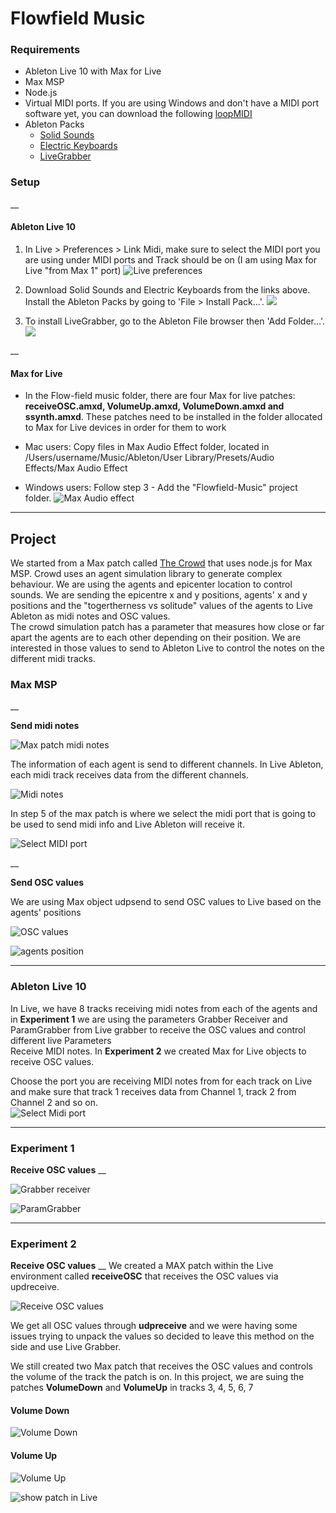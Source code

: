 # Flowfield Music
### Requirements  
- Ableton Live 10 with Max for Live
- Max MSP
- Node.js
- Virtual MIDI ports. If you are using Windows and don't have a MIDI port software yet, you can download the following [loopMIDI](https://www.tobias-erichsen.de/software/loopmidi.html)
- Ableton Packs
	- [Solid Sounds](https://www.ableton.com/en/packs/solid-sounds/) 
	- [Electric Keyboards](https://www.ableton.com/en/packs/electric-keyboards/)
	- [LiveGrabber](https://www.showsync.com/tools)  
	 
### Setup
__
#### **Ableton Live 10** 

1. In Live > Preferences > Link Midi, make sure to select the MIDI port you are using under MIDI ports and Track should be on (I am using Max for Live "from Max 1" port)   ![Live preferences](images/LivePreferences.png)  
2. Download Solid Sounds and Electric Keyboards from the links above. Install the Ableton Packs by going to 'File > Install Pack...'.  ![](images/install-pack.jpg)

3. To install LiveGrabber, go to the Ableton File browser then 'Add Folder...'. ![](images/add-pack-folder.jpg) 

__
#### **Max for Live**  
- In the Flow-field music folder, there are four Max for live patches: **receiveOSC.amxd, VolumeUp.amxd, VolumeDown.amxd and ssynth.amxd**. These patches need to be installed in the folder allocated to Max for Live devices in order for them to work

- Mac users: Copy files in Max Audio Effect folder, located in /Users/username/Music/Ableton/User Library/Presets/Audio Effects/Max Audio Effect
- Windows users: Follow step 3 - Add the "Flowfield-Music" project folder.
![Max Audio effect](images/MAxAudioEffectFolder.png)  

***

## Project

We started from a Max patch called [The Crowd](https://cycling74.com/tutorials/node-recipe-02-the-crowd) that uses node.js for Max MSP. Crowd uses an agent simulation library to generate complex behaviour. 
We are using the agents and epicenter location to control sounds. We are sending the epicentre x and y positions, agents' x and y positions and the "togertherness vs solitude" values of the agents to Live Ableton as midi notes and OSC values.  
The crowd simulation patch has a parameter that measures how close or far apart the agents are to each other depending on their position. We are interested in those values to send to Ableton Live to control the notes on the different midi tracks. 

### Max MSP
__

**Send midi notes**  

![Max patch midi notes](images/midiNotestoLive01.png)

The information of each agent is send to different channels. In Live Ableton, each midi track receives data from the different channels.  

![Midi notes](images/midiNotestoLive02.png)  

In step 5 of the max patch is where we select the midi port that is going to be used to send midi info and Live Ableton will receive it. 

![Select MIDI port](images/chooseMIDIport.png)  

__

**Send OSC values**

We are using Max object udpsend to send OSC values to Live based on the agents' positions

![OSC values](images/OSCvalues1.png)

![agents position](images/agentsPosition.png)

***

### Ableton Live 10

In Live, we have 8 tracks receiving midi notes from each of the agents and in **Experiment 1** we are using the parameters Grabber Receiver and ParamGrabber from Live grabber to receive the OSC values and control different live Parameters  
Receive MIDI notes. In **Experiment 2** we created Max for Live objects to receive OSC values.  

Choose the port you are receiving MIDI notes from for each track on Live and make sure that track 1 receives data from Channel 1, track 2 from Channel 2 and so on.  
![Select Midi port](images/ReceiveMIDI.png)

***

### Experiment 1  

**Receive OSC values**
__

![Grabber receiver](images/GrabberReceiver.png)  

![ParamGrabber](images/ParamGrabber.png)  

---

### Experiment 2  

**Receive OSC values**
__
We created a MAX patch within the Live environment called **receiveOSC** that receives the OSC values via updreceive. 

![Receive OSC values](images/receiveOSCMaxpatch.png) 

We get all OSC values through **udpreceive** and we were having some issues trying to unpack the values so decided to leave this method on the side and use Live Grabber.  

We still created two Max patch that receives the OSC values and controls the volume of the track the patch is on.   In this project, we are suing the patches **VolumeDown** and **VolumeUp** in tracks 3, 4, 5, 6, 7


#### Volume Down

![Volume Down](images/VolumeDownPatch.png)  


#### Volume Up

![Volume Up](images/VolumeUp.png)  

![show patch in Live](images/track7.png)

